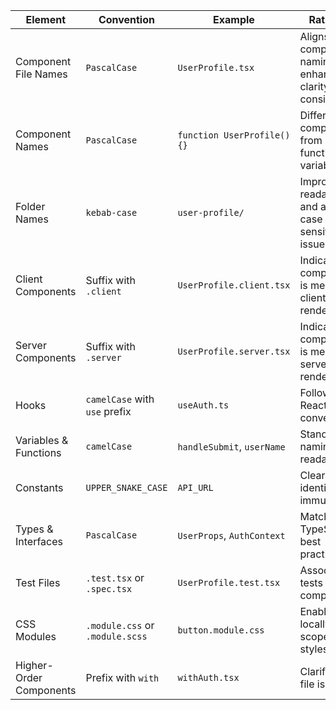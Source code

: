 | **Element**             | **Convention**                  | **Example**                 | **Rationale**                                                    |
| ----------------------- | ------------------------------- | --------------------------- | ---------------------------------------------------------------- |
| Component File Names    | `PascalCase`                    | `UserProfile.tsx`           | Aligns with component naming, enhancing clarity and consistency. |
| Component Names         | `PascalCase`                    | `function UserProfile() {}` | Differentiates components from regular functions or variables.   |
| Folder Names            | `kebab-case`                    | `user-profile/`             | Improves readability and avoids case sensitivity issues.         |
| Client Components       | Suffix with `.client`           | `UserProfile.client.tsx`    | Indicates the component is meant for client-side rendering.      |
| Server Components       | Suffix with `.server`           | `UserProfile.server.tsx`    | Indicates the component is meant for server-side rendering.      |
| Hooks                   | `camelCase` with `use` prefix   | `useAuth.ts`                | Follows React hook conventions.                                  |
| Variables & Functions   | `camelCase`                     | `handleSubmit`, `userName`  | Standard JS naming for readability.                              |
| Constants               | `UPPER_SNAKE_CASE`              | `API_URL`                   | Clearly identifies immutables.                                   |
| Types & Interfaces      | `PascalCase`                    | `UserProps`, `AuthContext`  | Matches TypeScript best practices.                               |
| Test Files              | `.test.tsx` or `.spec.tsx`      | `UserProfile.test.tsx`      | Associates tests with components.                                |
| CSS Modules             | `.module.css` or `.module.scss` | `button.module.css`         | Enables locally scoped styles.                                   |
| Higher-Order Components | Prefix with `with`              | `withAuth.tsx`              | Clarifies the file is a HOC.                                     |

